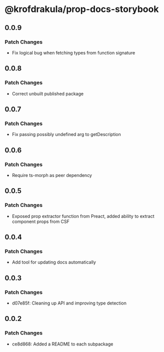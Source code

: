 # @krofdrakula/prop-docs-storybook

## 0.0.9

### Patch Changes

- Fix logical bug when fetching types from function signature

## 0.0.8

### Patch Changes

- Correct unbuilt published package

## 0.0.7

### Patch Changes

- Fix passing possibly undefined arg to getDescription

## 0.0.6

### Patch Changes

- Require ts-morph as peer dependency

## 0.0.5

### Patch Changes

- Exposed prop extractor function from Preact, added ability to extract component props from CSF

## 0.0.4

### Patch Changes

- Add tool for updating docs automatically

## 0.0.3

### Patch Changes

- d07e85f: Cleaning up API and improving type detection

## 0.0.2

### Patch Changes

- ce8d868: Added a README to each subpackage
